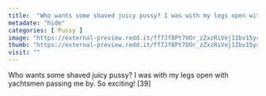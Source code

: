 ```yaml
---
title:  "Who wants some shaved juicy pussy? I was with my legs open with yachtsmen passing me by. So exciting! [39]"
metadate: "hide"
categories: [ Pussy ]
image: "https://external-preview.redd.it/ff7Jf8Pt7UOr_zZxzRiVej1Ibv15y4GPQxPzA0lh2-w.jpg?auto=webp&s=e80388b767320ea8c9b91cfec36e7e16cf4b0d2b"
thumb: "https://external-preview.redd.it/ff7Jf8Pt7UOr_zZxzRiVej1Ibv15y4GPQxPzA0lh2-w.jpg?width=1080&crop=smart&auto=webp&s=ecb1cb79dee84b0aa05b86927a698f9ba76d91ac"
visit: ""
---
```

Who wants some shaved juicy pussy? I was with my legs open with yachtsmen passing me by. So exciting! [39]
